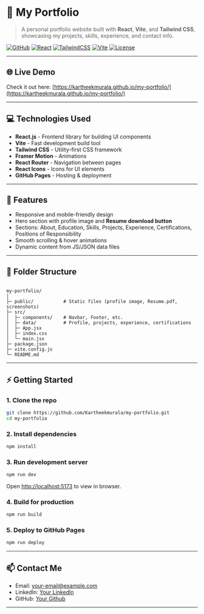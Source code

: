 # 🎨 My Portfolio

> A personal portfolio website built with **React**, **Vite**, and **Tailwind CSS**, showcasing my projects, skills, experience, and contact info.  

[![GitHub](https://img.shields.io/badge/GitHub-Kartheekmurala-black?logo=github)](https://github.com/Kartheekmurala)
[![React](https://img.shields.io/badge/React-18.0-blue?logo=react)](https://reactjs.org/)
[![TailwindCSS](https://img.shields.io/badge/TailwindCSS-3.4.17-blue?logo=tailwind-css)](https://tailwindcss.com/)
[![Vite](https://img.shields.io/badge/Vite-7.1.2-green?logo=vite)](https://vitejs.dev/)
[![License](https://img.shields.io/badge/License-MIT-blue)](LICENSE)

---

## 🌐 Live Demo

Check it out here: [https://kartheekmurala.github.io/my-portfolio/](https://kartheekmurala.github.io/my-portfolio/)

---


## 💻 Technologies Used

- **React.js** - Frontend library for building UI components  
- **Vite** - Fast development build tool  
- **Tailwind CSS** - Utility-first CSS framework  
- **Framer Motion** - Animations  
- **React Router** - Navigation between pages  
- **React Icons** - Icons for UI elements  
- **GitHub Pages** - Hosting & deployment  

---

## 🚀 Features

- Responsive and mobile-friendly design  
- Hero section with profile image and **Resume download button**  
- Sections: About, Education, Skills, Projects, Experience, Certifications, Positions of Responsibility  
- Smooth scrolling & hover animations  
- Dynamic content from JS/JSON data files  

---

## 📁 Folder Structure

```

my-portfolio/
│
├─ public/           # Static files (profile image, Resume.pdf, screenshots)
├─ src/
│  ├─ components/    # Navbar, Footer, etc.
│  ├─ data/          # Profile, projects, experience, certifications
│  ├─ App.jsx
│  ├─ index.css
│  └─ main.jsx
├─ package.json
├─ vite.config.js
└─ README.md

````

---

## ⚡ Getting Started

### 1. Clone the repo
```bash
git clone https://github.com/Kartheekmurala/my-portfolio.git
cd my-portfolio
````

### 2. Install dependencies

```bash
npm install
```

### 3. Run development server

```bash
npm run dev
```

Open [http://localhost:5173](http://localhost:5173) to view in browser.

### 4. Build for production

```bash
npm run build
```

### 5. Deploy to GitHub Pages

```bash
npm run deploy
```

---

## 📫 Contact Me

* Email: [your-email@example.com](mailto:your-email@example.com)
* LinkedIn: [Your LinkedIn](https://www.linkedin.com/in/your-linkedin/)
* GitHub: [Your Github](https://github.com/Your-Profile)

---
